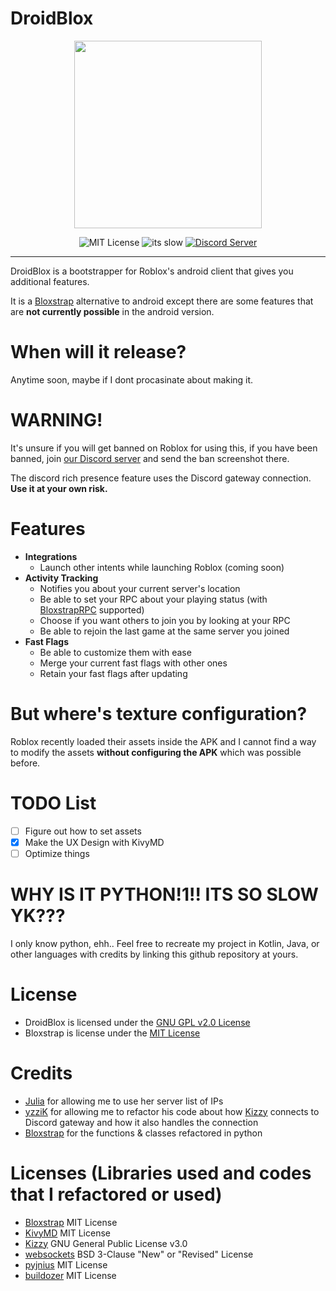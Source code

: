 # DroidBlox
<div align="center">
<img src="https://github.com/helloplauz10/DroidBlox/raw/main/droidblox/assets/logo.png" height=300>

![MIT License](https://img.shields.io/github/license/helloplauz10/DroidBlox?color=47b520)
![its slow](https://img.shields.io/badge/made%20with-slow%20python-47b520)
[![Discord Server](https://img.shields.io/discord/1394308437201911920?color=47b520)](https://discord.gg/kVmH76umHv)
</div>

----

DroidBlox is a bootstrapper for Roblox's android client that gives you additional features.

It is a [Bloxstrap](https://github.com/bloxstraplabs/bloxstrap) alternative to android except there are some features that are **not currently possible** in the android version. 

# When will it release?
Anytime soon, maybe if I dont procasinate about making it.

# WARNING!
It's unsure if you will get banned on Roblox for using this, if you have been banned, join [our Discord server](https://discord.gg/zFspvBwH92) and send the ban screenshot there.

The discord rich presence feature uses the Discord gateway connection. **Use it at your own risk.**

# Features
- **Integrations**
    - Launch other intents while launching Roblox (coming soon)
- **Activity Tracking**
    - Notifies you about your current server's location
    - Be able to set your RPC about your playing status (with [BloxstrapRPC](https://github.com/bloxstraplabs/bloxstrap/wiki/Integrating-Bloxstrap-functionality-into-your-game) supported) 
    - Choose if you want others to join you by looking at your RPC
    - Be able to rejoin the last game at the same server you joined
- **Fast Flags**
    - Be able to customize them with ease
    - Merge your current fast flags with other ones
    - Retain your fast flags after updating

# But where's texture configuration?
Roblox recently loaded their assets inside the APK and I cannot find a way to modify the assets **without configuring the APK** which was possible before.

# TODO List
- [ ] Figure out how to set assets
- [x] Make the UX Design with KivyMD
- [ ] Optimize things

# WHY IS IT PYTHON!1!! ITS SO SLOW YK???
I only know python, ehh.. Feel free to recreate my project in Kotlin, Java, or other languages with credits by linking this github repository at yours.

# License
- DroidBlox is licensed under the [GNU GPL v2.0 License](https://github.com/meowstrapper/DroidBlox/blob/main/LICENSE)
- Bloxstrap is license under the [MIT License](https://github.com/bloxstraplabs/bloxstrap/blob/main/LICENSE)

# Credits
- [Julia](https://github.com/juliaoverflow) for allowing me to use her server list of IPs
- [yzziK](https://github.com/dead8309) for allowing me to refactor his code about how [Kizzy](https://github.com/dead8309/Kizzy) connects to Discord gateway and how it also handles the connection
- [Bloxstrap](https://github.com/bloxstraplabs/bloxstrap/) for the functions & classes refactored in python

# Licenses (Libraries used and codes that I refactored or used)
- [Bloxstrap](https://github.com/bloxstraplabs/bloxstrap/blob/main/LICENSE) MIT License
- [KivyMD](https://github.com/kivymd/KivyMD/blob/master/LICENSE) MIT License
- [Kizzy](https://github.com/dead8309/Kizzy/blob/master/License) GNU General Public License v3.0
- [websockets](https://github.com/python-websockets/websockets/blob/main/LICENSE) BSD 3-Clause "New" or "Revised" License
- [pyjnius](https://github.com/kivy/pyjnius/blob/master/LICENSE) MIT License
- [buildozer](https://github.com/kivy/buildozer/blob/master/LICENSE) MIT License
